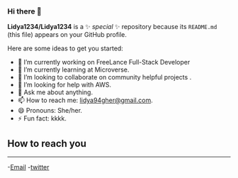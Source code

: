 ### Hi there 👋

**Lidya1234/Lidya1234** is a ✨ _special_ ✨ repository because its `README.md` (this file) appears on your GitHub profile.

Here are some ideas to get you started:

- 🔭 I’m currently working on FreeLance Full-Stack Developer
- 🌱 I’m currently learning at Microverse.
- 👯 I’m looking to collaborate on community helpful projects .
- 🤔 I’m looking for help with AWS.
- 💬 Ask me about anything.
- 📫 How to reach me: lidya94gher@gmail.com.
- 😄 Pronouns: She/her.
- ⚡ Fun fact: kkkk.

## How to reach you
********************
-[Email](mailto:lidya94gher@gmail.com)
-[twitter](https://twitter.com/Lidya42676629)
